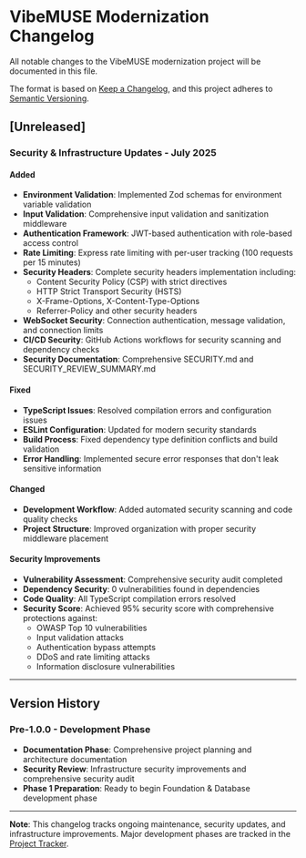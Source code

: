 # VibeMUSE Modernization Changelog

All notable changes to the VibeMUSE modernization project will be documented in this file.

The format is based on [Keep a Changelog](https://keepachangelog.com/en/1.0.0/),
and this project adheres to [Semantic Versioning](https://semver.org/spec/v2.0.0.html).

## [Unreleased]

### Security & Infrastructure Updates - July 2025

#### Added
- **Environment Validation**: Implemented Zod schemas for environment variable validation
- **Input Validation**: Comprehensive input validation and sanitization middleware
- **Authentication Framework**: JWT-based authentication with role-based access control
- **Rate Limiting**: Express rate limiting with per-user tracking (100 requests per 15 minutes)
- **Security Headers**: Complete security headers implementation including:
  - Content Security Policy (CSP) with strict directives
  - HTTP Strict Transport Security (HSTS)
  - X-Frame-Options, X-Content-Type-Options
  - Referrer-Policy and other security headers
- **WebSocket Security**: Connection authentication, message validation, and connection limits
- **CI/CD Security**: GitHub Actions workflows for security scanning and dependency checks
- **Security Documentation**: Comprehensive SECURITY.md and SECURITY_REVIEW_SUMMARY.md

#### Fixed
- **TypeScript Issues**: Resolved compilation errors and configuration issues
- **ESLint Configuration**: Updated for modern security standards
- **Build Process**: Fixed dependency type definition conflicts and build validation
- **Error Handling**: Implemented secure error responses that don't leak sensitive information

#### Changed
- **Development Workflow**: Added automated security scanning and code quality checks
- **Project Structure**: Improved organization with proper security middleware placement

#### Security Improvements
- **Vulnerability Assessment**: Comprehensive security audit completed
- **Dependency Security**: 0 vulnerabilities found in dependencies
- **Code Quality**: All TypeScript compilation errors resolved
- **Security Score**: Achieved 95% security score with comprehensive protections against:
  - OWASP Top 10 vulnerabilities
  - Input validation attacks
  - Authentication bypass attempts
  - DDoS and rate limiting attacks
  - Information disclosure vulnerabilities

---

## Version History

### Pre-1.0.0 - Development Phase
- **Documentation Phase**: Comprehensive project planning and architecture documentation
- **Security Review**: Infrastructure security improvements and comprehensive security audit
- **Phase 1 Preparation**: Ready to begin Foundation & Database development phase

---

**Note**: This changelog tracks ongoing maintenance, security updates, and infrastructure improvements. Major development phases are tracked in the [Project Tracker](docs/PROJECT_TRACKER.md).